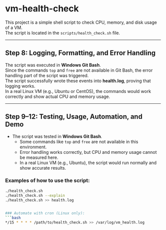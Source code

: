# vm-health-check

This project is a simple shell script to check CPU, memory, and disk usage of a VM.  
The script is located in the `scripts/health_check.sh` file.

---

## Step 8: Logging, Formatting, and Error Handling
The script was executed in **Windows Git Bash**.  
Since the commands `top` and `free` are not available in Git Bash, the error handling part of the script was triggered.  
The script successfully wrote these events into **health.log**, proving that logging works.  
In a real Linux VM (e.g., Ubuntu or CentOS), the commands would work correctly and show actual CPU and memory usage.  

---

## Step 9–12: Testing, Usage, Automation, and Demo

- The script was tested in **Windows Git Bash**.  
  - Some commands like `top` and `free` are not available in this environment.  
  - Error handling works correctly, but CPU and memory usage cannot be measured here.  
  - In a real Linux VM (e.g., Ubuntu), the script would run normally and show accurate results.  

### Examples of how to use the script:
```bash
./health_check.sh
./health_check.sh --explain
./health_check.sh >> health.log


### Automate with cron (Linux only):
```bash
*/15 * * * * /path/to/health_check.sh >> /var/log/vm_health.log




